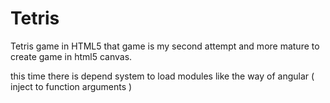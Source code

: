 Tetris
======

Tetris game in HTML5
that game is my second attempt and more mature  to create game in html5 canvas.

this time there is depend system to load modules like the way of angular ( inject to function arguments ) 
